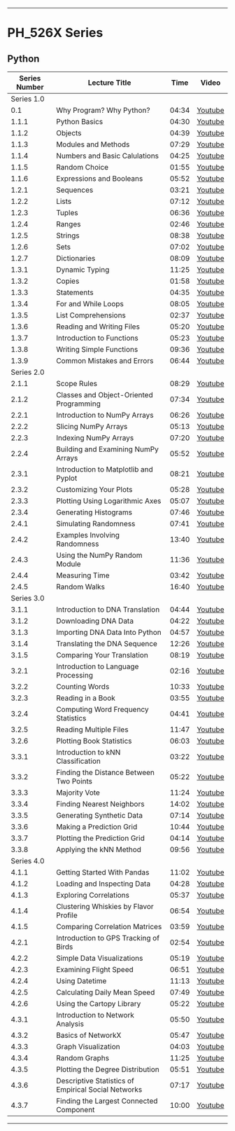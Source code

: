 ---------------

# PH_526X Series

## **Python**

| Series Number | Lecture Title | Time | Video | 
|---|---|---|---|
|Series 1.0||||
| 0.1 | Why Program? Why Python? | 04:34 | [Youtube](https://www.youtube.com/watch?v=rSD5DUOW5Z8) | 
| 1.1.1 | Python Basics | 04:30 | [Youtube](www.youtube.com/watch?v=ZD26d9GN5gk) | 
| 1.1.2 | Objects | 04:39 | [Youtube](www.youtube.com/watch?v=_RcVC9nSsGc) | 
| 1.1.3 | Modules and Methods | 07:29 | [Youtube](www.youtube.com/watch?v=mH3Y_7suEB4) | 
| 1.1.4 | Numbers and Basic Calulations | 04:25 | [Youtube](https://www.youtube.com/watch?v=kGrLCHw98i8) | 
| 1.1.5 | Random Choice | 01:55 | [Youtube](https://www.youtube.com/watch?v=lnVRZqioy0A) | 
| 1.1.6 | Expressions and Booleans | 05:52 | [Youtube](www.youtube.com/watch?v=1BGyfcTiNUc) | 
| 1.2.1 | Sequences | 03:21 | [Youtube](www.youtube.com/watch?v=7EeZ2ygQs1A) |  
| 1.2.2 | Lists | 07:12 |  [Youtube](www.youtube.com/watch?v=jTE_hiIxY-g)  | 
| 1.2.3 | Tuples | 06:36  | [Youtube](www.youtube.com/watch?v=qQM6I71SNeQ) | 
| 1.2.4 | Ranges | 02:46 |  [Youtube](www.youtube.com/watch?v=ewRIKwTcgG0)  | 
| 1.2.5 | Strings |  08:38 |  [Youtube](www.youtube.com/watch?v=w0sPqKsY7Ls) | 
| 1.2.6 | Sets  |  07:02 | [Youtube](www.youtube.com/watch?v=iJd3Pq745vc) | 
| 1.2.7 | Dictionaries |  08:09 |  [Youtube](www.youtube.com/watch?v=xayTd5w4Cxk) |  
| 1.3.1 | Dynamic Typing |  11:25 |  [Youtube](www.youtube.com/watch?v=sOH0G-rmpJ4)  |  
| 1.3.2 | Copies  | 01:58 |  [Youtube](www.youtube.com/watch?v=AWYTafvGNKM) | 
| 1.3.3 | Statements | 04:35 |  [Youtube](www.youtube.com/watch?v=h5pximpg_Gw) | 
| 1.3.4 | For and While Loops | 08:05 |  [Youtube](www.youtube.com/watch?v=U7ffr4uD3MI) | 
| 1.3.5 | List Comprehensions  | 02:37 |  [Youtube](www.youtube.com/watch?v=CLX1xTxIUqA) | 
| 1.3.6 | Reading and Writing Files | 05:20 |   [Youtube](www.youtube.com/watch?v=NCNKSblTaMs) | 
| 1.3.7 | Introduction to Functions  | 05:23 |  [Youtube](www.youtube.com/watch?v=4UyXUd4M1fA) | 
| 1.3.8 | Writing Simple Functions  | 09:36 | [Youtube](www.youtube.com/watch?v=Udl-rjuQ-HE) | 
| 1.3.9 | Common Mistakes and Errors  | 06:44 |  [Youtube](www.youtube.com/watch?v=dHLdKJsHTW0) |
|Series 2.0||||
| 2.1.1 | Scope Rules  | 08:29 |  [Youtube](www.youtube.com/watch?v=9aMsiTBM-dk) | 
| 2.1.2 | Classes and Object-Oriented Programming  | 07:34 |  [Youtube](www.youtube.com/watch?v=ooer1zUIJvw) | 
| 2.2.1 | Introduction to NumPy Arrays  | 06:26 |  [Youtube](www.youtube.com/watch?v=MzMVGPhLjDM) | 
| 2.2.2 | Slicing NumPy Arrays  | 05:13 |  [Youtube](www.youtube.com/watch?v=1icEO_zO7gk) | 
| 2.2.3 | Indexing NumPy Arrays  |  07:20 |  [Youtube](www.youtube.com/watch?v=QicQZfx2CRk) | 
| 2.2.4 | Building and Examining NumPy Arrays  | 05:52 |  [Youtube](www.youtube.com/watch?v=--F4TfvAINs) | 
| 2.3.1 | Introduction to Matplotlib and Pyplot | 08:21 |  [Youtube](www.youtube.com/watch?v=69o0kQ-nsIs) | 
| 2.3.2 | Customizing Your Plots  | 05:28 |   [Youtube](www.youtube.com/watch?v=8bwqlJmlx3M) | 
| 2.3.3 | Plotting Using Logarithmic Axes  | 05:07 | [Youtube](www.youtube.com/watch?v=PHz0lm32z_Y) | 
| 2.3.4 | Generating Histograms  |  07:46 |  [Youtube](www.youtube.com/watch?v=8vX16kvLzOc) | 
| 2.4.1 | Simulating Randomness  |  07:41 | [Youtube](www.youtube.com/watch?v=leAE6cujQ7M) | 
| 2.4.2 | Examples Involving Randomness  |  13:40 |  [Youtube](www.youtube.com/watch?v=g5hrLwoOwvU) | 
| 2.4.3 | Using the NumPy Random Module  |  11:36 |  [Youtube](www.youtube.com/watch?v=GEKn54EOFzo) | 
| 2.4.4 | Measuring Time | 03:42 |  [Youtube](www.youtube.com/watch?v=UjGlOw0YUh0) | 
| 2.4.5 | Random Walks  | 16:40 |  [Youtube](www.youtube.com/watch?v=0CLwSwWVSNw) | 
|Series 3.0||||
| 3.1.1 | Introduction to DNA Translation  | 04:44 |  [Youtube](www.youtube.com/watch?v=zfssP3rOXu8) | 
| 3.1.2 | Downloading DNA Data  | 04:22 | [Youtube](www.youtube.com/watch?v=PyfpJyiRkZo) | 
| 3.1.3 | Importing DNA Data Into Python  | 04:57 |  [Youtube](www.youtube.com/watch?v=5u_BQIncS94) | 
| 3.1.4 | Translating the DNA Sequence  | 12:26 |  [Youtube](www.youtube.com/watch?v=FMeVXaQ4JAQ) | 
| 3.1.5 | Comparing Your Translation  | 08:19 |  [Youtube](www.youtube.com/watch?v=BJKZrSx5dRU) | 
| 3.2.1 | Introduction to Language Processing  | 02:16 |  [Youtube](www.youtube.com/watch?v=nyoe1qJcWU) |  
| 3.2.2 | Counting Words  | 10:33 |  [Youtube](www.youtube.com/watch?v=SA5_-k5lxUQ) | 
| 3.2.3 | Reading in a Book  | 03:55 |  [Youtube](www.youtube.com/watch?v=tk-b9qwl9wg) | 
| 3.2.4 | Computing Word Frequency Statistics | 04:41 |  [Youtube](www.youtube.com/watch?v=ZMtq5igxrFM) | 
| 3.2.5 | Reading Multiple Files  | 11:47 |  [Youtube](www.youtube.com/watch?v=VFwTFhjEPek) | 
| 3.2.6 | Plotting Book Statistics  | 06:03 |  [Youtube](www.youtube.com/watch?v=WHXn9i7v4v8) | 
| 3.3.1 | Introduction to kNN Classification  |  03:22 |  [Youtube](www.youtube.com/watch?v=KD8b4VWfc7Y) | 
| 3.3.2 | Finding the Distance Between Two Points  |  05:22 |  [Youtube](www.youtube.com/watch?v=jPPTGtI0w94) |  
| 3.3.3 | Majority Vote  |  11:24 | [Youtube](www.youtube.com/watch?v=M8fN_UvrRIs)  |  
| 3.3.4 | Finding Nearest Neighbors  | 14:02 |  [Youtube](www.youtube.com/watch?v=X0gx4r3x7fY) | 
| 3.3.5 | Generating Synthetic Data  | 07:14 |  [Youtube](www.youtube.com/watch?v=bgEyh6leq3U) | 
| 3.3.6 | Making a Prediction Grid  | 10:44 |  [Youtube](www.youtube.com/watch?v=3e0XtJTqeW0) | 
| 3.3.7 | Plotting the Prediction Grid  | 04:14 |  [Youtube](www.youtube.com/watch?v=WPzaV7upZCI) | 
| 3.3.8 | Applying the kNN Method  | 09:56 |  [Youtube](www.youtube.com/watch?v=YcXrnaDYfYU) | 
|Series 4.0||||
| 4.1.1 | Getting Started With Pandas  | 11:02 |  [Youtube](www.youtube.com/watch?v=SfeA119mtrU) | 
| 4.1.2 | Loading and Inspecting Data  | 04:28 |  [Youtube](www.youtube.com/watch?v=PFv3F9sUPSk) | 
| 4.1.3 | Exploring Correlations  | 05:37 |  [Youtube](www.youtube.com/watch?v=OtWbxfuCXGA) | 
| 4.1.4 | Clustering Whiskies by Flavor Profile  | 06:54 |  [Youtube](www.youtube.com/watch?v=2c_DYtbilhY) |  
| 4.1.5 | Comparing Correlation Matrices  | 03:59 |  [Youtube](www.youtube.com/watch?v=ihLduOjUSYI) | 
| 4.2.1 | Introduction to GPS Tracking of Birds |  02:54 |  [Youtube](www.youtube.com/watch?v=jkgQAKRZOeQ) | 
| 4.2.2 | Simple Data Visualizations  | 05:19 |  [Youtube](www.youtube.com/watch?v=MM2JEJCil_4) | 
| 4.2.3 | Examining Flight Speed  | 06:51 |  [Youtube](www.youtube.com/watch?v=vougAxdp3mU) | 
| 4.2.4 | Using Datetime  | 11:13 |  [Youtube](www.youtube.com/watch?v=nnwpJDHM3RU) | 
| 4.2.5 | Calculating Daily Mean Speed  | 07:49 |  [Youtube](www.youtube.com/watch?v=SrGht7wEsJ8) | 
| 4.2.6 | Using the Cartopy Library  | 05:22 |  [Youtube](www.youtube.com/watch?v=yueP-Q0Xyjo) | 
| 4.3.1 | Introduction to Network Analysis  | 05:50 |  [Youtube](www.youtube.com/watch?v=CHkaSuGOa90) | 
| 4.3.2 | Basics of NetworkX  | 05:47 |  [Youtube](www.youtube.com/watch?v=3PWZVKeyvK4) | 
| 4.3.3 | Graph Visualization  | 04:03 |  [Youtube](www.youtube.com/watch?v=e14kyyK5lQA) | 
| 4.3.4 | Random Graphs  | 11:25 |  [Youtube](www.youtube.com/watch?v=mhRI6ujGXR8) | 
| 4.3.5 | Plotting the Degree Distribution  | 05:51 |  [Youtube](www.youtube.com/watch?v=oCErVjFx8cU) |  
| 4.3.6 | Descriptive Statistics of Empirical Social Networks  | 07:17 |  [Youtube](www.youtube.com/watch?v=ZXIGwmea6yw) | 
| 4.3.7 | Finding the Largest Connected Component  | 10:00 |  [Youtube](www.youtube.com/watch?v=TQSgE7qRits) | 





---------


